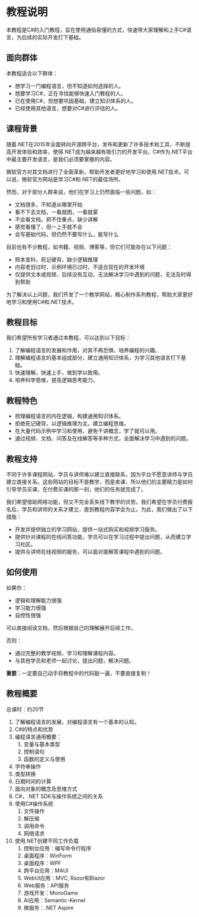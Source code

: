 # 教程说明

本教程是C#的入门教程，旨在使用通俗易懂的方式，快速带大家理解和上手C#语言，为后续的实际开发打下基础。

## 面向群体

本教程适合以下群体：

- 想学习一门编程语言，但不知道如何选择的人。
- 想要学习C#，正在寻找能够快速入门教程的人。
- 已在使用C#，但想要巩固基础，建立知识体系的人。
- 已经使用其他语言，想要对C#进行评估的人。

## 课程背景

随着.NET在2015年全面转向开源跨平台，发布和更新了许多技术和工具，不断提高开发体验和效率，使得.NET成为越来越有吸引力的开发平台。C#作为.NET平台中最主要开发语言，是我们必须要掌握的内容。

微软官方对其文档进行了全面革新，帮助开发者更好地学习和使用.NET技术。可以说，微软官方网站是学习C#和.NET的最佳场所。

然而，对于部分人群来说，他们在学习上仍然面临一些问题，如：

- 文档很多，不知道从哪里开始
- 看不下去文档，一看就困，一看就蒙
- 不会看文档，抓不住重点，缺少讲解
- 感觉看懂了，但一上手就不会
- 会写基础代码，但仍然不要写什么，能写什么

目前也有不少教程，如书籍、视频、博客等，但它们可能存在以下问题：

- 照本宣科，死记硬背，缺少逻辑推理
- 内容老旧过时，示例环境已过时，不适合现在的开发环境
- 仅提供文本或视频，后续没有互动，无法解决学习中遇到的问题，无法及时得到帮助

为了解决以上问题，我们开发了一个教学网站，精心制作系列教程，帮助大家更好地学习和使用C#和.NET技术。

## 教程目标

我们希望所有学习者通过本教程，可以达到以下目标：

1. 了解编程语言的发展和作用，对其不再恐惧，培养编程的兴趣。
2. 理解编程语言的基本组成部分，建立通用知识体系，为学习其他语言打下基础。
3. 快速理解，快速上手，做到学以致用。
4. 培养科学思维，提高逻辑思考能力。

## 教程特色

- 梳理编程语言的内在逻辑，构建通用知识体系。
- 拒绝死记硬背，以逻辑推理为主，建立编程思维。
- 在大量代码示例中学习和使用，避免干讲概念，学了就可以用。
- 通过视频、文档、问答及在线解答等多种方式，全面解决学习中遇到的问题。

## 教程支持

不同于许多课程网站，学员与讲师难以建立直接联系，因为平台不愿意讲师与学员建立直接关系。这些网站的目标不是教学，而是卖课，所以他们的主要精力是如何引导学员买课，在付费买课的那一刻，他们的任务就完成了。

我们希望借助网络功能，但又不完全丢失线下教学的优势。我们希望在学员付费报名后，学员和讲师的关系才建立，直到教程内容学会为止。为此，我们做出了以下措施：

- 开发并提供独立的学习网站，提供一站式购买和视频学习服务。
- 提供针对课程的在线问答功能，学员可以在学习过程中提出问题，从而建立学习社区。
- 提供与讲师在线视频的服务，可以面对面解答课程中遇到的问题。

## 如何使用

如果你：

- 逻辑和理解能力很强
- 学习能力很强
- 自控性很强
  
可以直接阅读文档，然后根据自己的理解展开后续工作。

否则：

- 通过完整的教学视频，学习和理解课程内容。
- 与其他学员和老师一起讨论，提出问题，解决问题。

**重要**：一定要自己动手将教程中的代码敲一遍，不要直接复制！

## 教程概要

总课时：约20节

1. 了解编程语言的发展，对编程语言有一个基本的认知。
2. C#的特点和优势
3. 编程语言通用概要：
   1. 变量与基本类型
   2. 控制语句
   3. 函数的定义与使用
4. 字符串操作
5. 类型转换
6. 日期时间的计算
7. 面向对象的概念及思维方式
8. C#，.NET SDK与操作系统之间的关系
9. 使用C#操作系统
   1. 文件操作
   2. 解压缩
   3. 调用命令
   4. 网络请求
10. 使用.NET创建不同工作负载
    1. 控制台应用：编写命令行程序
    2. 桌面程序：WinForm
    3. 桌面程序：WPF
    4. 跨平台应用：MAUI
    5. WebUI应用：MVC, Razor和Blazor
    6. Web服务：API服务
    7. 游戏开发：MonoGame
    8. AI应用：Semantic-Kernel
    9. 微服务：.NET Aspire
